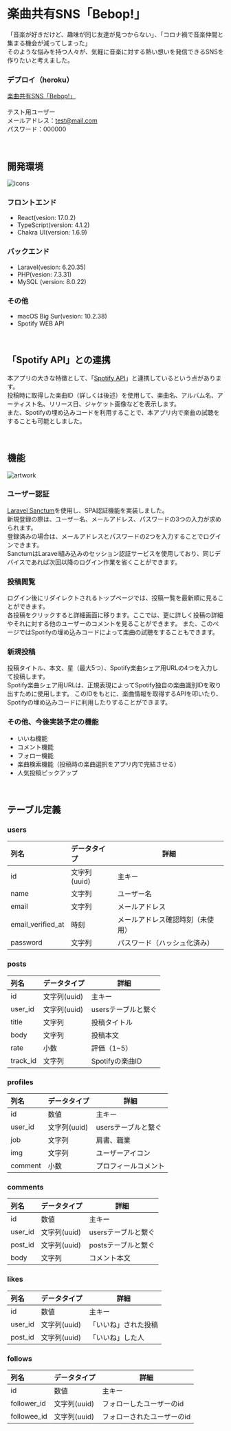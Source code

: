 # 楽曲共有SNS「Bebop!」
「音楽が好きだけど、趣味が同じ友達が見つからない」、「コロナ禍で音楽仲間と集まる機会が減ってしまった」</br>
そのような悩みを持つ人々が、気軽に音楽に対する熱い想いを発信できるSNSを作りたいと考えました。
### デプロイ（heroku）
[楽曲共有SNS「Bebop!」](https://be-bop.herokuapp.com/home)</br>
</br>
テスト用ユーザー</br>
メールアドレス：test@mail.com</br>
パスワード：000000

</br>

## 開発環境
![icons](https://user-images.githubusercontent.com/62182265/139539545-584a6835-96e4-49ac-95ac-da546810860c.png)
### フロントエンド
* React(vesion: 17.0.2)</br>
* TypeScript(version: 4.1.2)</br>
* Chakra UI(version: 1.6.9)
### バックエンド
* Laravel(vesion: 6.20.35)
* PHP(vesion: 7.3.31)
* MySQL (version: 8.0.22)
### その他
* macOS Big Sur(vesion: 10.2.38)
* Spotify WEB API


</br>

## 「Spotify API」との連携
本アプリの大きな特徴として、「[Spotify API](https://developer.spotify.com/documentation/web-api/)」と連携しているという点があります。</br>
投稿時に取得した楽曲ID（詳しくは後述）を使用して、楽曲名、アルバム名、アーティスト名、リリース日、ジャケット画像などを表示します。</br>
また、Spotifyの埋め込みコードを利用することで、本アプリ内で楽曲の試聴をすることも可能としました。

</br>

## 機能
![artwork](https://user-images.githubusercontent.com/62182265/139536964-64eb9b86-8fdf-4a99-9c37-96827f317ef4.png)

### ユーザー認証
[Laravel Sanctum](https://laravel.com/docs/8.x/sanctum)を使用し、SPA認証機能を実装しました。</br>
新規登録の際は、ユーザー名、メールアドレス、パスワードの3つの入力が求められます。</br>
登録済みの場合は、メールアドレスとパスワードの2つを入力することでログインできます。</br>
SanctumはLaravel組み込みのセッション認証サービスを使用しており、同じデバイスであれば次回以降のログイン作業を省くことができます。

### 投稿閲覧
ログイン後にリダイレクトされるトップページでは、投稿一覧を最新順に見ることができます。</br>
各投稿をクリックすると詳細画面に移ります。ここでは、更に詳しく投稿の詳細やそれに対する他のユーザーのコメントを見ることができます。
また、このページではSpotifyの埋め込みコードによって楽曲の試聴をすることもできます。

### 新規投稿
投稿タイトル、本文、星（最大5つ）、Spotify楽曲シェア用URLの4つを入力して投稿します。</br>
Spotify楽曲シェア用URLは、正規表現によってSpotify独自の楽曲識別IDを取り出すために使用します。
このIDをもとに、楽曲情報を取得するAPIを叩いたり、Spotifyの埋め込みコードに利用したりすることができます。

### その他、今後実装予定の機能
* いいね機能
* コメント機能
* フォロー機能
* 楽曲検索機能（投稿時の楽曲選択をアプリ内で完結させる）
* 人気投稿ピックアップ
 
</br>

## テーブル定義
### users
| 列名 | データタイプ | 詳細 |
| :--- | :--- | --- |
| id | 文字列(uuid) | 主キー |
| name | 文字列 | ユーザー名 |
| email | 文字列 | メールアドレス |
| email_verified_at | 時刻 | メールアドレス確認時刻（未使用） |
| password | 文字列 | パスワード（ハッシュ化済み） |

### posts
| 列名 | データタイプ | 詳細 |
| :--- | :--- | --- |
| id | 文字列(uuid) | 主キー |
| user_id | 文字列(uuid) | usersテーブルと繋ぐ |
| title | 文字列 | 投稿タイトル |
| body | 文字列 | 投稿本文 |
| rate | 小数 | 評価（1~5） |
| track_id | 文字列 | Spotifyの楽曲ID |

### profiles
| 列名 | データタイプ | 詳細 |
| :--- | :--- | --- |
| id | 数値 | 主キー |
| user_id | 文字列(uuid) | usersテーブルと繋ぐ |
| job | 文字列 | 肩書、職業 |
| img | 文字列 | ユーザーアイコン |
| comment | 小数 | プロフィールコメント |

### comments
| 列名 | データタイプ | 詳細 |
| :--- | :--- | --- |
| id | 数値 | 主キー |
| user_id | 文字列(uuid) | usersテーブルと繋ぐ |
| post_id | 文字列(uuid) | postsテーブルと繋ぐ |
| body | 文字列 | コメント本文 |


### likes
| 列名 | データタイプ | 詳細 |
| :--- | :--- | --- |
| id | 数値 | 主キー |
| user_id | 文字列(uuid) | 「いいね」された投稿 |
| post_id | 文字列(uuid) | 「いいね」した人 |

### follows
| 列名 | データタイプ | 詳細 |
| :--- | :--- | --- |
| id | 数値 | 主キー |
| follower_id | 文字列(uuid) | フォローしたユーザーのid |
| followee_id | 文字列(uuid) | フォローされたユーザーのid |
